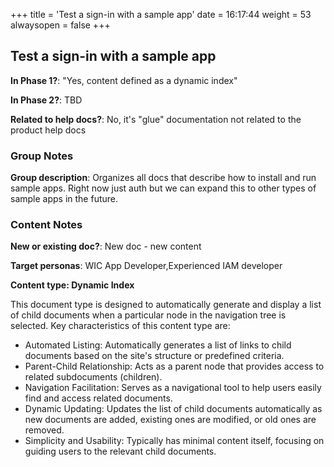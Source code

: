 +++
title = 'Test a sign-in with a sample app'
date = 16:17:44
weight = 53
alwaysopen = false
+++

## Test a sign-in with a sample app

**In Phase 1?**: "Yes, content defined as a dynamic index"

**In Phase 2?**: TBD

**Related to help docs?**: No, it's "glue" documentation not related to the product help docs


### Group Notes

**Group description**: Organizes all docs that describe how to install and run sample apps. Right now just auth but we can expand this to other types of sample apps in the future.


### Content Notes

**New or existing doc?**: New doc - new content

**Target personas**: WIC App Developer,Experienced IAM developer

**Content type: Dynamic Index**

This document type is designed to automatically generate and display a list of child documents when a particular node in the navigation tree is selected. Key characteristics of this content type are:
- Automated Listing: Automatically generates a list of links to child documents based on the site's structure or predefined criteria.
- Parent-Child Relationship: Acts as a parent node that provides access to related subdocuments (children).
- Navigation Facilitation: Serves as a navigational tool to help users easily find and access related documents.
- Dynamic Updating: Updates the list of child documents automatically as new documents are added, existing ones are modified, or old ones are removed.
- Simplicity and Usability: Typically has minimal content itself, focusing on guiding users to the relevant child documents.


